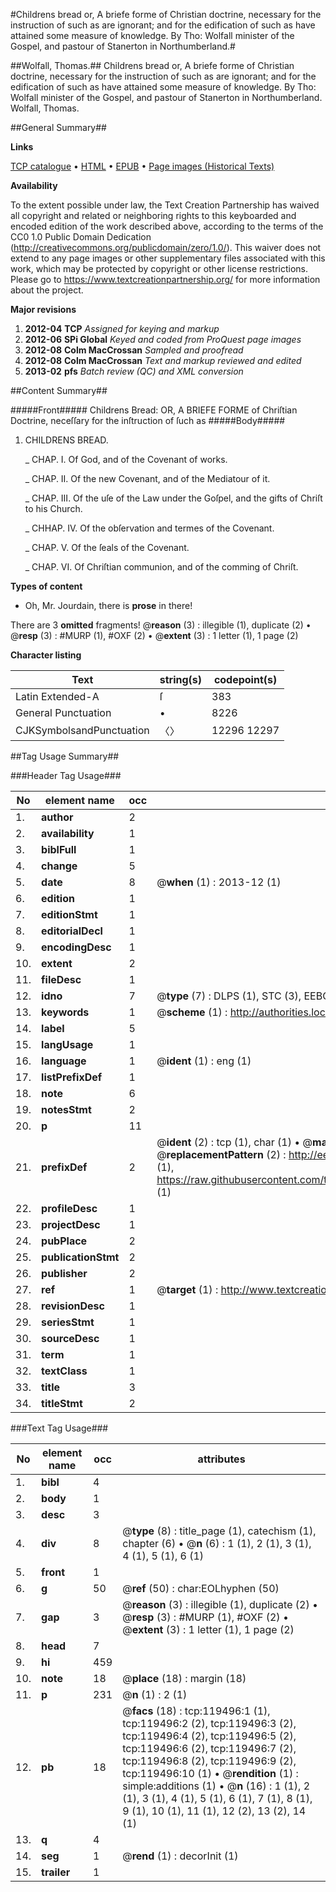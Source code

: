 #Childrens bread or, A briefe forme of Christian doctrine, necessary for the instruction of such as are ignorant; and for the edification of such as have attained some measure of knowledge. By Tho: Wolfall minister of the Gospel, and pastour of Stanerton in Northumberland.#

##Wolfall, Thomas.##
Childrens bread or, A briefe forme of Christian doctrine, necessary for the instruction of such as are ignorant; and for the edification of such as have attained some measure of knowledge. By Tho: Wolfall minister of the Gospel, and pastour of Stanerton in Northumberland.
Wolfall, Thomas.

##General Summary##

**Links**

[TCP catalogue](http://www.ota.ox.ac.uk/tcp/)  • 
[HTML](http://tei.it.ox.ac.uk/tcp/Texts-HTML/free/A96/A96801.html)  • 
[EPUB](http://tei.it.ox.ac.uk/tcp/Texts-EPUB/free/A96/A96801.epub) • 
[Page images (Historical Texts)](https://historicaltexts.jisc.ac.uk/eebo-99867195e)

**Availability**

To the extent possible under law, the Text Creation Partnership has waived all copyright and related or neighboring rights to this keyboarded and encoded edition of the work described above, according to the terms of the CC0 1.0 Public Domain Dedication (http://creativecommons.org/publicdomain/zero/1.0/). This waiver does not extend to any page images or other supplementary files associated with this work, which may be protected by copyright or other license restrictions. Please go to https://www.textcreationpartnership.org/ for more information about the project.

**Major revisions**

1. __2012-04__ __TCP__ *Assigned for keying and markup*
1. __2012-06__ __SPi Global__ *Keyed and coded from ProQuest page images*
1. __2012-08__ __Colm MacCrossan__ *Sampled and proofread*
1. __2012-08__ __Colm MacCrossan__ *Text and markup reviewed and edited*
1. __2013-02__ __pfs__ *Batch review (QC) and XML conversion*

##Content Summary##

#####Front#####
Childrens Bread: OR, A BRIEFE FORME of Chriſtian Doctrine, neceſſary for the inſtruction of ſuch as 
#####Body#####

1. CHILDRENS BREAD.

    _ CHAP. I. Of God, and of the Covenant of works.

    _ CHAP. II. Of the new Covenant, and of the Mediatour of it.

    _ CHAP. III. Of the uſe of the Law under the Goſpel, and the gifts of Chriſt to his Church.

    _ CHHAP. IV. Of the obſervation and termes of the Covenant.

    _ CHAP. V. Of the ſeals of the Covenant.

    _ CHAP. VI. Of Chriſtian communion, and of the comming of Chriſt.

**Types of content**

  * Oh, Mr. Jourdain, there is **prose** in there!

There are 3 **omitted** fragments! 
 @__reason__ (3) : illegible (1), duplicate (2)  •  @__resp__ (3) : #MURP (1), #OXF (2)  •  @__extent__ (3) : 1 letter (1), 1 page (2)

**Character listing**


|Text|string(s)|codepoint(s)|
|---|---|---|
|Latin Extended-A|ſ|383|
|General Punctuation|•|8226|
|CJKSymbolsandPunctuation|〈〉|12296 12297|

##Tag Usage Summary##

###Header Tag Usage###

|No|element name|occ|attributes|
|---|---|---|---|
|1.|__author__|2||
|2.|__availability__|1||
|3.|__biblFull__|1||
|4.|__change__|5||
|5.|__date__|8| @__when__ (1) : 2013-12 (1)|
|6.|__edition__|1||
|7.|__editionStmt__|1||
|8.|__editorialDecl__|1||
|9.|__encodingDesc__|1||
|10.|__extent__|2||
|11.|__fileDesc__|1||
|12.|__idno__|7| @__type__ (7) : DLPS (1), STC (3), EEBO-CITATION (1), PROQUEST (1), VID (1)|
|13.|__keywords__|1| @__scheme__ (1) : http://authorities.loc.gov/ (1)|
|14.|__label__|5||
|15.|__langUsage__|1||
|16.|__language__|1| @__ident__ (1) : eng (1)|
|17.|__listPrefixDef__|1||
|18.|__note__|6||
|19.|__notesStmt__|2||
|20.|__p__|11||
|21.|__prefixDef__|2| @__ident__ (2) : tcp (1), char (1)  •  @__matchPattern__ (2) : ([0-9\-]+):([0-9IVX]+) (1), (.+) (1)  •  @__replacementPattern__ (2) : http://eebo.chadwyck.com/downloadtiff?vid=$1&page=$2 (1), https://raw.githubusercontent.com/textcreationpartnership/Texts/master/tcpchars.xml#$1 (1)|
|22.|__profileDesc__|1||
|23.|__projectDesc__|1||
|24.|__pubPlace__|2||
|25.|__publicationStmt__|2||
|26.|__publisher__|2||
|27.|__ref__|1| @__target__ (1) : http://www.textcreationpartnership.org/docs/. (1)|
|28.|__revisionDesc__|1||
|29.|__seriesStmt__|1||
|30.|__sourceDesc__|1||
|31.|__term__|1||
|32.|__textClass__|1||
|33.|__title__|3||
|34.|__titleStmt__|2||


###Text Tag Usage###

|No|element name|occ|attributes|
|---|---|---|---|
|1.|__bibl__|4||
|2.|__body__|1||
|3.|__desc__|3||
|4.|__div__|8| @__type__ (8) : title_page (1), catechism (1), chapter (6)  •  @__n__ (6) : 1 (1), 2 (1), 3 (1), 4 (1), 5 (1), 6 (1)|
|5.|__front__|1||
|6.|__g__|50| @__ref__ (50) : char:EOLhyphen (50)|
|7.|__gap__|3| @__reason__ (3) : illegible (1), duplicate (2)  •  @__resp__ (3) : #MURP (1), #OXF (2)  •  @__extent__ (3) : 1 letter (1), 1 page (2)|
|8.|__head__|7||
|9.|__hi__|459||
|10.|__note__|18| @__place__ (18) : margin (18)|
|11.|__p__|231| @__n__ (1) : 2 (1)|
|12.|__pb__|18| @__facs__ (18) : tcp:119496:1 (1), tcp:119496:2 (2), tcp:119496:3 (2), tcp:119496:4 (2), tcp:119496:5 (2), tcp:119496:6 (2), tcp:119496:7 (2), tcp:119496:8 (2), tcp:119496:9 (2), tcp:119496:10 (1)  •  @__rendition__ (1) : simple:additions (1)  •  @__n__ (16) : 1 (1), 2 (1), 3 (1), 4 (1), 5 (1), 6 (1), 7 (1), 8 (1), 9 (1), 10 (1), 11 (1), 12 (2), 13 (2), 14 (1)|
|13.|__q__|4||
|14.|__seg__|1| @__rend__ (1) : decorInit (1)|
|15.|__trailer__|1||
